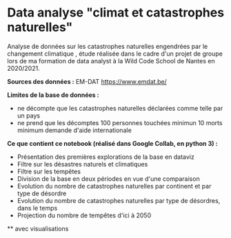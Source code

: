 # Data analyse "climat et catastrophes naturelles"

Analyse de données sur les catastrophes naturelles engendrées par le changement climatique , étude réalisée dans le cadre d'un projet de groupe lors de ma formation de data analyst à la Wild Code School de Nantes en 2020/2021.

**Sources des données :**
EM-DAT
https://www.emdat.be/

**Limites de la base de données :**
- ne décompte que les catastrophes naturelles déclarées comme telle par un pays 
- ne prend que les décomptes 100 personnes touchées minimun 10 morts minimum demande d'aide internationale 

**Ce que contient ce notebook (réalisé dans Google Collab, en python 3) :**
- Présentation des premières explorations de la base en dataviz
- Filtre sur les désastres naturels et climatiques
- Filtre sur les tempêtes
- Division de la base en deux périodes en vue d'une comparaison 
- Evolution du nombre de catastrophes naturelles par continent et par type de désordre
- Evolution du nombre de catastrophes naturelles par type de désordres, dans le temps
- Projection du nombre de tempêtes d'ici à 2050

** avec visualisations
